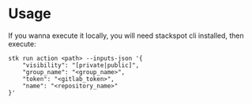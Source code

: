 # Usage

If you wanna execute it locally, you will need stackspot cli installed, then execute:

```
stk run action <path> --inputs-json '{
    "visibility": "[private|public]", 
    "group_name": "<group_name>", 
    "token": "<gitlab_token>", 
    "name": "<repository_name>"
}'
```